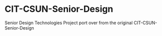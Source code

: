 # CIT-CSUN-Senior-Design
Senior Design Technologies
Project port over from the original CIT-CSUN-Senior-Design

